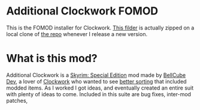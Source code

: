 # Additional Clockwork FOMOD

This is the FOMOD installer for Clockwork. [This filder](dist/) is actually zipped on a local clone of [the repo](https://github.com/BellCubeDev/AdditionalClockwork) whenever I release a new version.

# What is this mod?

Additional Clockwork is a [Skyrim: Special Edition](https://store.steampowered.com/app/489830) mod made by [BellCube Dev](https://github.com/BellCubeDev), a lover of [Clockwork](https://www.nexusmods.com/skyrimspecialedition/mods/4155) who wanted to see [better sorting](https://github.com/BellCubeDev/AdditionalClockwork/projects/10) that included modded items. As I worked I got ideas, and eventually created an entire suit with plenty of ideas to come. Included in this suite are bug fixes, inter-mod patches, 
